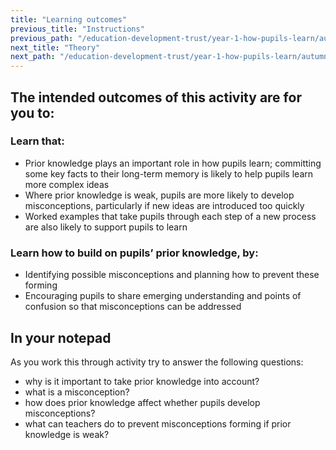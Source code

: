 ```yaml
---
title: "Learning outcomes"
previous_title: "Instructions"
previous_path: "/education-development-trust/year-1-how-pupils-learn/autumn-week-4-ect-instructions"
next_title: "Theory"
next_path: "/education-development-trust/year-1-how-pupils-learn/autumn-week-4-ect-theory"
---
```


## The intended outcomes of this activity are for you to:

### Learn that:

- Prior knowledge plays an important role in how pupils learn; committing some key facts to their long-term memory is likely to help pupils learn more complex ideas
- Where prior knowledge is weak, pupils are more likely to develop misconceptions, particularly if new ideas are introduced too quickly
- Worked examples that take pupils through each step of a new process are also likely to support pupils to learn

### Learn how to build on pupils’ prior knowledge, by:

- Identifying possible misconceptions and planning how to prevent these forming
- Encouraging pupils to share emerging understanding and points of confusion so that misconceptions can be addressed

## In your notepad

As you work this through activity try to answer the following questions:

- why is it important to take prior knowledge into account?
- what is a misconception?
- how does prior knowledge affect whether pupils develop misconceptions?
- what can teachers do to prevent misconceptions forming if prior knowledge is weak?
